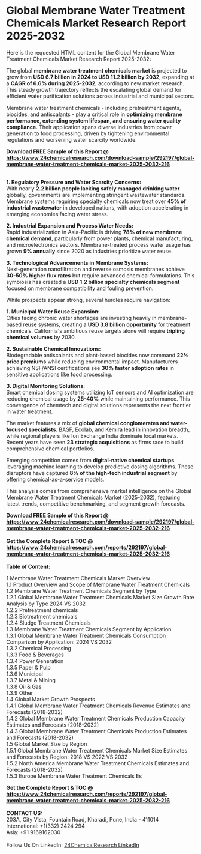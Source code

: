 <h1>Global Membrane Water Treatment Chemicals Market Research Report 2025-2032</h1><p>Here is the requested HTML content for the Global Membrane Water Treatment Chemicals Market Research Report 2025-2032:


</p><p>The global <strong>membrane water treatment chemicals market</strong> is projected to grow from <strong>USD 6.7 billion in 2024 to USD 11.2 billion by 2032</strong>, expanding at a <strong>CAGR of 6.6% during 2025-2032</strong>, according to new market research. This steady growth trajectory reflects the escalating global demand for efficient water purification solutions across industrial and municipal sectors.</p><p>Membrane water treatment chemicals - including pretreatment agents, biocides, and antiscalants - play a critical role in <strong>optimizing membrane performance, extending system lifespan, and ensuring water quality compliance</strong>. Their application spans diverse industries from power generation to food processing, driven by tightening environmental regulations and worsening water scarcity worldwide.</p><div><b>Download FREE Sample of this Report @ 
            <a href="https://www.24chemicalresearch.com/download-sample/292197/global-membrane-water-treatment-chemicals-market-2025-2032-216">
            https://www.24chemicalresearch.com/download-sample/292197/global-membrane-water-treatment-chemicals-market-2025-2032-216</a></b></div><br><p><strong>1. Regulatory Pressure and Water Scarcity Concerns:</strong><br>
With nearly <strong>2.2 billion people lacking safely managed drinking water</strong> globally, governments are implementing stringent wastewater standards. Membrane systems requiring specialty chemicals now treat over <strong>45% of industrial wastewater</strong> in developed nations, with adoption accelerating in emerging economies facing water stress.</p><p><strong>2. Industrial Expansion and Process Water Needs:</strong><br>
Rapid industrialization in Asia-Pacific is driving <strong>78% of new membrane chemical demand</strong>, particularly from power plants, chemical manufacturing, and microelectronics sectors. Membrane-treated process water usage has grown <strong>9% annually</strong> since 2020 as industries prioritize water reuse.</p><p><strong>3. Technological Advancements in Membrane Systems:</strong><br>
Next-generation nanofiltration and reverse osmosis membranes achieve <strong>30-50% higher flux rates</strong> but require advanced chemical formulations. This symbiosis has created a <strong>USD 1.2 billion specialty chemicals segment</strong> focused on membrane compatibility and fouling prevention.</p><p>While prospects appear strong, several hurdles require navigation:</p><p><strong>1. Municipal Water Reuse Expansion:</strong><br>
Cities facing chronic water shortages are investing heavily in membrane-based reuse systems, creating a <strong>USD 3.8 billion opportunity</strong> for treatment chemicals. California's ambitious reuse targets alone will require <strong>tripling chemical volumes</strong> by 2030.</p><p><strong>2. Sustainable Chemical Innovations:</strong><br>
Biodegradable antiscalants and plant-based biocides now command <strong>22% price premiums</strong> while reducing environmental impact. Manufacturers achieving NSF/ANSI certifications see <strong>30% faster adoption rates</strong> in sensitive applications like food processing.</p><p><strong>3. Digital Monitoring Solutions:</strong><br>
Smart chemical dosing systems utilizing IoT sensors and AI optimization are reducing chemical usage by <strong>25-40%</strong> while maintaining performance. This convergence of chemtech and digital solutions represents the next frontier in water treatment.</p><p>The market features a mix of <strong>global chemical conglomerates and water-focused specialists</strong>. BASF, Ecolab, and Kemira lead in innovation breadth, while regional players like Ion Exchange India dominate local markets. Recent years have seen <strong>23 strategic acquisitions</strong> as firms race to build comprehensive chemical portfolios.</p><p>Emerging competition comes from <strong>digital-native chemical startups</strong> leveraging machine learning to develop predictive dosing algorithms. These disruptors have captured <strong>8% of the high-tech industrial segment</strong> by offering chemical-as-a-service models.</p><p>This analysis comes from comprehensive market intelligence on the Global Membrane Water Treatment Chemicals Market (2025-2032), featuring latest trends, competitive benchmarking, and segment growth forecasts.</p><div><b>Download FREE Sample of this Report @ 
            <a href="https://www.24chemicalresearch.com/download-sample/292197/global-membrane-water-treatment-chemicals-market-2025-2032-216">
            https://www.24chemicalresearch.com/download-sample/292197/global-membrane-water-treatment-chemicals-market-2025-2032-216</a></b></div><br><div><b>Get the Complete Report & TOC @ 
            <a href="https://www.24chemicalresearch.com/reports/292197/global-membrane-water-treatment-chemicals-market-2025-2032-216">
            https://www.24chemicalresearch.com/reports/292197/global-membrane-water-treatment-chemicals-market-2025-2032-216</a></b></div><br>
            <b>Table of Content:</b><p>1 Membrane Water Treatment Chemicals Market Overview<br />
    1.1 Product Overview and Scope of Membrane Water Treatment Chemicals<br />
    1.2 Membrane Water Treatment Chemicals Segment by Type<br />
        1.2.1 Global Membrane Water Treatment Chemicals Market Size Growth Rate Analysis by Type 2024 VS 2032<br />
        1.2.2 Pretreatment chemicals<br />
        1.2.3 Biotreatment chemicals<br />
        1.2.4 Sludge Treatment Chemicals<br />
    1.3 Membrane Water Treatment Chemicals Segment by Application<br />
        1.3.1 Global Membrane Water Treatment Chemicals Consumption Comparison by Application: 2024 VS 2032<br />
        1.3.2 Chemical Processing<br />
        1.3.3 Food & Beverages<br />
        1.3.4 Power Generation<br />
        1.3.5 Paper & Pulp<br />
        1.3.6 Municipal<br />
        1.3.7 Metal & Mining<br />
        1.3.8 Oil & Gas<br />
        1.3.9 Other<br />
    1.4 Global Market Growth Prospects<br />
        1.4.1 Global Membrane Water Treatment Chemicals Revenue Estimates and Forecasts (2018-2032)<br />
        1.4.2 Global Membrane Water Treatment Chemicals Production Capacity Estimates and Forecasts (2018-2032)<br />
        1.4.3 Global Membrane Water Treatment Chemicals Production Estimates and Forecasts (2018-2032)<br />
    1.5 Global Market Size by Region<br />
        1.5.1 Global Membrane Water Treatment Chemicals Market Size Estimates and Forecasts by Region: 2018 VS 2022 VS 2032<br />
        1.5.2 North America Membrane Water Treatment Chemicals Estimates and Forecasts (2018-2032)<br />
        1.5.3 Europe Membrane Water Treatment Chemicals Es</p><div><b>Get the Complete Report & TOC @ 
            <a href="https://www.24chemicalresearch.com/reports/292197/global-membrane-water-treatment-chemicals-market-2025-2032-216">
            https://www.24chemicalresearch.com/reports/292197/global-membrane-water-treatment-chemicals-market-2025-2032-216</a></b></div><br><b>CONTACT US:</b><br>
            203A, City Vista, Fountain Road, Kharadi, Pune, India - 411014<br>
            International: +1(332) 2424 294<br>
            Asia: +91 9169162030 <br><br>
            Follow Us On LinkedIn: <a href="https://www.linkedin.com/company/24chemicalresearch/">24ChemicalResearch LinkedIn</a>